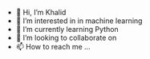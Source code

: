 - 👋 Hi, I’m Khalid
- 👀 I’m interested in in machine learning
- 🌱 I’m currently learning Python
- 💞️ I’m looking to collaborate on 
- 📫 How to reach me ...

<!---
khelmy55/khelmy55 is a ✨ special ✨ repository because its `README.md` (this file) appears on your GitHub profile.
You can click the Preview link to take a look at your changes.
--->
